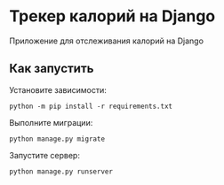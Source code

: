 # Трекер калорий на Django

Приложение для отслеживания калорий на Django



## Как запустить

Установите зависимости:

`python -m pip install -r requirements.txt`

Выполните миграции:

`python manage.py migrate`

Запустите сервер:

`python manage.py runserver`

